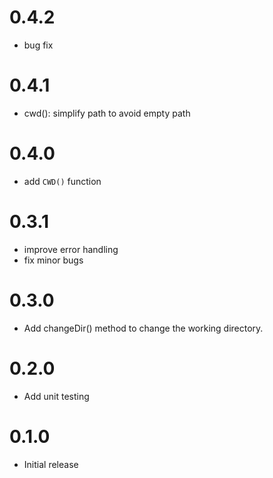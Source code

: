 # 0.4.2
- bug fix

# 0.4.1
- cwd(): simplify path to avoid empty path

# 0.4.0
- add `CWD()` function

# 0.3.1
- improve error handling
- fix minor bugs

# 0.3.0
- Add changeDir() method to change the working directory.

# 0.2.0
- Add unit testing 

# 0.1.0
- Initial release